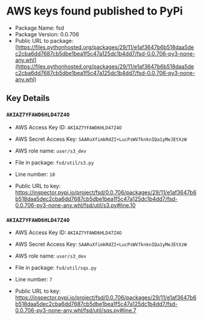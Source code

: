 # AWS keys found published to PyPi

* Package Name: fsd
* Package Version: 0.0.706
* Public URL to package: [https://files.pythonhosted.org/packages/29/11/e1af3647b6b518daa5dec2cba6dd7687cb5dbe1bea1f5c47a125dc1b4dd7/fsd-0.0.706-py3-none-any.whl](https://files.pythonhosted.org/packages/29/11/e1af3647b6b518daa5dec2cba6dd7687cb5dbe1bea1f5c47a125dc1b4dd7/fsd-0.0.706-py3-none-any.whl)

## Key Details

### `AKIAZ7YFAWD6HLD47Z4O`

* AWS Access Key ID: `AKIAZ7YFAWD6HLD47Z4O`
* AWS Secret Access Key: `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` 
* AWS role name: `user/s3_dev`
* File in package: `fsd/util/s3.py`
* Line number: `10`

* Public URL to key: https://inspector.pypi.io/project/fsd/0.0.706/packages/29/11/e1af3647b6b518daa5dec2cba6dd7687cb5dbe1bea1f5c47a125dc1b4dd7/fsd-0.0.706-py3-none-any.whl/fsd/util/s3.py#line.10



### `AKIAZ7YFAWD6HLD47Z4O`

* AWS Access Key ID: `AKIAZ7YFAWD6HLD47Z4O`
* AWS Secret Access Key: `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` 
* AWS role name: `user/s3_dev`
* File in package: `fsd/util/sqs.py`
* Line number: `7`

* Public URL to key: https://inspector.pypi.io/project/fsd/0.0.706/packages/29/11/e1af3647b6b518daa5dec2cba6dd7687cb5dbe1bea1f5c47a125dc1b4dd7/fsd-0.0.706-py3-none-any.whl/fsd/util/sqs.py#line.7


